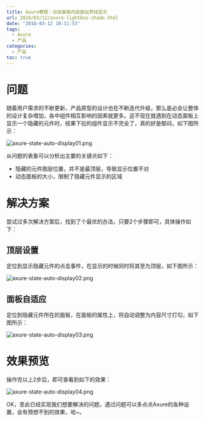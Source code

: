 ```yaml
---
title: Axure教程：动态面板内容超出界线显示 
url: 2018/03/12/axure-lightbox-shade.html
date: "2018-03-12 10:11:53"
tags: 
  - Axure
  - 产品
categories:
  - 产品
toc: true
---
```



# 问题

随着用户需求的不断更新，产品原型的设计也在不断迭代升级，那么是必会让整体的设计复杂增加，各中组件相互影响的因素就更多。这不现在就遇到在动态面板上显示一个隐藏的元件时，结果下拉的组件显示不完全了，真的好是郁闷，如下图所示：

![axure-state-auto-display01.png](http://imgs.lisenhui.cn/2018/03-12-axure-state-auto-display01.png)

<!--more-->

从问题的表象可以分析出主要的关键点如下：

- 隐藏的元件图层位置，并不是最顶层，导致显示位置不对
- 动态面板的大小，限制了隐藏元件显示的区域

# 解决方案

尝试过多次解决方案后，找到了个最优的办法，只要2个步骤即可，具体操作如下：

## 顶层设置

定位到显示隐藏元件的点击事件，在显示的时候同时将其至为顶层，如下图所示：

![axure-state-auto-display02.png](http://imgs.lisenhui.cn/axure-state-auto-display02.png)

## 面板自适应

定位到隐藏元件所在的面板，在面板的属性上，将自动调整为内容尺寸打勾，如下图所示：

![axure-state-auto-display03.png](http://imgs.lisenhui.cn/2018/03-12-axure-state-auto-display03.png)


# 效果预览

操作完以上2步后，即可查看到如下的效果：

![axure-state-auto-display04.png](http://imgs.lisenhui.cn/2018/03-12-axure-state-auto-display04.png)

OK，至此已经实现我们想要解决的问题，遇过问题可以多点点Axure的各种设置，会有预想不到的效果，哈~。
